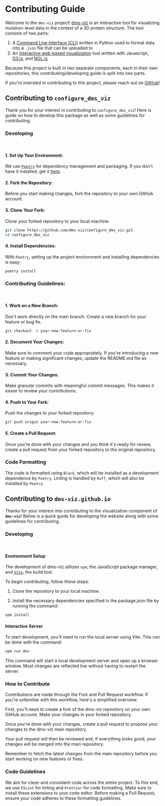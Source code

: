 # Contributing Guide

Welcome to the `dms-viz` project! [dms-viz](https://dms-viz.github.io/) is an interactive tool for visualizing mutation-level data in the context of a 3D protein structure. The tool consists of two parts:

1. A [Command Line Interface (CLI)](https://github.com/dms-viz/configure_dms_viz) written in Python used to format data into a `.json` file that can be uploaded
   to
2. An [interactive web-based visualization](https://github.com/dms-viz/dms-viz.github.io) tool written with Javascript, [D3.js](https://d3js.org/), and [NGL.js](https://nglviewer.org/).

Because this project is built in two separate components, each in their own repositories, this contributing/developing guide is split into two parts.

If you're intersted in contributing to this project, please reach out on [GitHub](https://github.com/dms-viz)!

## Contributing to `configure_dms_viz`

Thank you for your interest in contributing to `configure_dms_viz`! Here is guide on how to develop this package as well as some guidelines for contributing.

### Developing

<br>

#### 1. Set Up Your Environment:

We use [`Poetry`](https://python-poetry.org/) for dependency management and packaging. If you don't have it installed, get it [here](https://python-poetry.org/docs/#installation).

#### 2. Fork the Repository:

Before you start making changes, fork the repository to your own GitHub account.

#### 3. Clone Your Fork:

Clone your forked repository to your local machine.

```bash
git clone https://github.com/dms-viz/configure_dms_viz.git
cd configure_dms_viz
```

#### 4. Install Dependencies:

With `Poetry`, setting up the project environment and installing dependencies is easy:

```bash
poetry install
```

### Contributing Guidelines:

<br>

#### 1. Work on a New Branch:

Don't work directly on the main branch. Create a new branch for your feature or bug fix.

```bash
git checkout -b your-new-feature-or-fix
```

#### 2. Document Your Changes:

Make sure to comment your code appropriately. If you're introducing a new feature or making significant changes, update the README.md file as necessary.

#### 3. Commit Your Changes:

Make granular commits with meaningful commit messages. This makes it easier to review your contributions.

#### 4. Push to Your Fork:

Push the changes to your forked repository.

```bash
git push origin your-new-feature-or-fix
```

#### 5. Create a Pull Request:

Once you're done with your changes and you think it's ready for review, create a pull request from your forked repository to the original repository.

### Code Formatting

The code is formatted using `Black`, which will be installed as a development dependence by `Poetry`. Linting is handled by `Ruff`, which will also be installed by `Poetry`.

## Contributing to `dms-viz.github.io`

Thanks for your interest into contributing to the visualization component of **`dms-viz`**! Below is a quick guide for developing the website along with some guidelines for contributing.

### Developing

<br>

#### Environment Setup

The development of dms-viz utilizes `npm`, the JavaScript package manager, and [`Vite`](https://vitejs.dev/), the build tool.

To begin contributing, follow these steps:

1. Clone the repository to your local machine.

2. Install the necessary dependencies specified in the package.json file by running the command:

```bash
npm install
```

#### Interactive Server

To start development, you'll need to run the local server using Vite. This can be done with the command:

```bash
npm run dev
```

This command will start a local development server and open up a browser window. Most changes are reflected live without having to restart the server.

### How to Contribute

Contributions are made through the Fork and Pull Request workflow. If you're unfamiliar with this workflow, here's a simplified overview:

First, you'll need to create a fork of the dms-viz repository on your own GitHub account.
Make your changes in your forked repository.

Once you're done with your changes, create a pull request to propose your changes to the dms-viz main repository.

Your pull request will then be reviewed and, if everything looks good, your changes will be merged into the main repository.

Remember to fetch the latest changes from the main repository before you start working on new features or fixes.

### Code Guidelines

We aim for clean and consistent code across the entire project. To this end, we use `ESLint` for linting and `Prettier` for code formatting. Make sure to install these extensions to your code editor. Before making a Pull Request, ensure your code adheres to these formatting guidelines.

